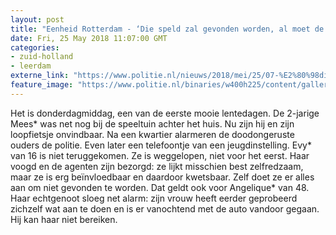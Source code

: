 ```yaml
---
layout: post
title: "Eenheid Rotterdam - ‘Die speld zal gevonden worden, al moet de hele stapel overhoop’"
date: Fri, 25 May 2018 11:07:00 GMT
categories: 
- zuid-holland 
- leerdam 
externe_link: "https://www.politie.nl/nieuws/2018/mei/25/07-%E2%80%98die-speld-zal-gevonden-worden-al-moet-de-hele-stapel-overhoop%E2%80%99.html"
feature_image: "https://www.politie.nl/binaries/w400h225/content/gallery/politie/nieuws/2018/mei/07-rt/collegas-bezig-met-onderzoek.jpg"
---
```


Het is donderdagmiddag, een van de eerste mooie lentedagen. De 2-jarige Mees* was net nog bij de speeltuin achter het huis. Nu zijn hij en zijn loopfietsje onvindbaar. Na een kwartier alarmeren de doodongeruste ouders de politie. Even later een telefoontje van een jeugdinstelling. Evy* van 16 is niet teruggekomen. Ze is weggelopen, niet voor het eerst. Haar voogd en de agenten zijn bezorgd: ze lijkt misschien best zelfredzaam, maar ze is erg beïnvloedbaar en daardoor kwetsbaar. Zelf doet ze er alles aan om niet gevonden te worden. Dat geldt ook voor Angelique* van 48. Haar echtgenoot sloeg net alarm: zijn vrouw heeft eerder geprobeerd zichzelf wat aan te doen en is er vanochtend met de auto vandoor gegaan. Hij kan haar niet bereiken.

